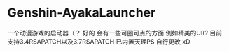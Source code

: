# Genshin-AyakaLauncher
一个动漫游戏的启动器（？ 
好的 会有一些可圈可点的方面 
例如精美的UI(?
目前支持3.4RSAPATCH以及3.7RSAPATCH 
已内置天理PS 自行更改
xD
